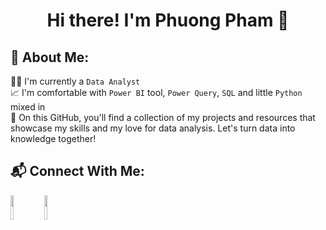 <h1 align="center"> Hi there! I'm Phuong Pham 👋

## 💫 About Me:
👨‍💻 I'm currently a `Data Analyst`  
📈 I'm comfortable with `Power BI` tool, `Power Query`, `SQL` and little `Python` mixed in  
🌱 On this GitHub, you'll find a collection of my projects and resources that showcase my skills and my love for data analysis. Let's turn data into knowledge together!

## 📬 Connect With Me:
<img src="[https://cdn.freelogovectors.net/wp-content/uploads/2023/04/linkedin-logo-freelogovectors.net_.png](https://cdn.freelogovectors.net/wp-content/uploads/2023/04/gmail-logo-freelogovectors.net_.png)" width=10% height=10%>
<img src="https://cdn.freelogovectors.net/wp-content/uploads/2023/04/linkedin-logo-freelogovectors.net_.png" width=10% height=10%>

